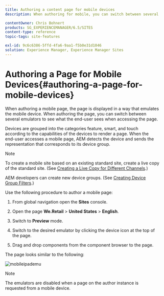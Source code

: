 ```yaml
---
title: Authoring a content page for mobile devices
description: When authoring for mobile, you can switch between several emulators to see what the end-user sees.

contentOwner: Chris Bohnert
products: SG_EXPERIENCEMANAGER/6.5/SITES
content-type: reference
topic-tags: site-features

exl-id: 9c6c6386-5ffd-4fa6-9aa1-f5b0e31d1046
solution: Experience Manager, Experience Manager Sites
---
```

# Authoring a Page for Mobile Devices{#authoring-a-page-for-mobile-devices}

When authoring a mobile page, the page is displayed in a way that emulates the mobile device. When authoring the page, you can switch between several emulators to see what the end-user sees when accessing the page.

Devices are grouped into the categories feature, smart, and touch according to the capabilities of the devices to render a page. When the end-user accesses a mobile page, AEM detects the device and sends the representation that corresponds to its device group.

>[!NOTE]
>
>To create a mobile site based on an existing standard site, create a live copy of the standard site. (See [Creating a Live Copy for Different Channels](/help/sites-administering/msm-livecopy.md).)
>
>AEM developers can create new device groups. (See [Creating Device Group Filters](/help/sites-developing/groupfilters.md).)

Use the following procedure to author a mobile page:

1. From global navigation open the **Sites** console.
1. Open the page **We.Retail** > **United States** > **English**.

1. Switch to **Preview** mode.
1. Switch to the desired emulator by clicking the device icon at the top of the page.
1. Drag and drop components from the component browser to the page.

The page looks similar to the following:

![mobileipademu](assets/mobileipademu.png)

>[!NOTE]
>
>The emulators are disabled when a page on the author instance is requested from a mobile device.
